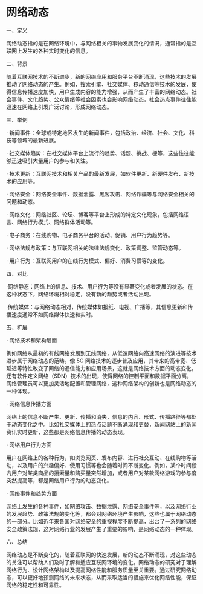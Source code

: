 # 网络动态
一、定义

网络动态指的是在网络环境中，与网络相关的事物发展变化的情况，通常指的是互联网上发生的各种实时变化的信息。

二、背景

随着互联网技术的不断进步，新的网络应用和服务平台不断涌现，这些技术的发展推动了网络动态的产生。例如，搜索引擎、社交媒体、移动通信等技术的发展，使得信息传播速度加快，用户生成内容的能力增强，从而产生了丰富的网络动态。社会事件、文化趋势、公众情绪等社会因素也会影响网络动态，社会热点事件往往能迅速在网络上引发广泛讨论，形成网络动态。

三、举例

· 新闻事件：全球或特定地区发生的新闻事件，包括政治、经济、社会、文化、科技等领域的最新进展。

· 社交媒体趋势：在社交媒体平台上流行的趋势、话题、挑战、梗等，这些往往能够迅速吸引大量用户的参与和关注。

· 技术更新：互联网技术和相关产品的最新发展，如软件更新、新硬件发布、新技术的应用等。

· 网络安全：网络安全事件、数据泄露、黑客攻击、网络诈骗等与网络安全相关的问题和动态。

· 网络文化：网络社区、论坛、博客等平台上形成的特定文化现象，包括网络语言、网络行为模式、网络群体活动等。

· 电子商务：在线购物、电子商务平台的活动、促销、用户行为趋势等。

· 网络法规与政策：与互联网相关的法律法规变化、政策调整、监管动态等。

· 用户行为：互联网用户的在线行为模式、偏好、消费习惯等的变化。

四、对比

·网络静态：网络上的信息、技术、用户行为等没有显著变化或者发展的状态。在这种状态下，网络环境相对稳定，没有新的趋势或者活动出现。

·传统媒体：与网络动态相对，传统媒体如报纸、电视、广播等，其信息更新和传播速度通常不如网络媒体快速和实时。

五、扩展

· 网络技术和架构层面

例如网络从最初的有线网络发展到无线网络，从低速网络向高速网络的演进等技术进步属于网络动态的范畴。像 5G 网络技术的逐步普及应用，其带来的高带宽、低延迟等特性改变了网络的通信能力和应用场景，这就是网络技术方面的动态变化。还有软件定义网络（SDN）技术的出现，使得网络的控制平面和数据平面分离，网络管理员可以更加灵活地配置和管理网络，这种网络架构的创新也是网络动态的一种体现。

· 网络信息传播方面

网络上的信息不断产生、更新、传播和消失，信息的内容、形式、传播路径等都处于动态变化之中。比如社交媒体上的热点话题不断涌现和更替，新闻网站上的新闻资讯实时更新，这些都是网络信息传播的动态表现。

· 网络用户行为方面

用户在网络上的各种行为，如浏览网页、发布内容、进行社交互动、在线购物等活动，以及用户的兴趣偏好、使用习惯等也会随着时间不断变化。例如，某个时间段内用户对某类商品的搜索量和购买量突然增加，或者用户对某款网络游戏的参与度突然提高等，都是网络用户行为的动态变化。

· 网络事件和趋势方面

网络上发生的各种事件，如网络攻击、数据泄露、网络安全事件等，以及网络行业的发展趋势、政策法规的变化等，都会对网络环境产生影响，这些也属于网络动态的一部分。比如近年来各国对网络安全的重视程度不断提高，出台了一系列的网络安全政策法规，这对网络行业的发展产生了重要的影响，是网络动态的一种体现。

六、总结

网络动态是不断变化的，随着互联网的快速发展，新的动态不断涌现，对这些动态的关注可以帮助人们及时了解和适应互联网环境的变化。网络动态的研究对于理解网络行为、设计网络架构以及提高网络性能和服务质量至关重要。通过研究网络动态，可以更好地预测网络的未来状态，从而采取适当的措施来优化网络性能，保证网络的稳定性和可靠性。
